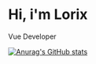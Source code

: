 # Hi, i'm Lorix
Vue Developer

[![Anurag's GitHub stats](https://github-readme-stats.vercel.app/api?username=LorixDev&show_icons=true&title_color=efefef&text_color=efefef&bg_color=191919&icon_color=efefef)]('https://github.com/LorixDev')
